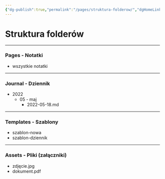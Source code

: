 ```yaml
---
{"dg-publish":true,"permalink":"/pages/struktura-folderow/","dgHomeLink":true,"dgPassFrontmatter":false}
---
```



# Struktura folderów

---

### Pages - Notatki
- wszystkie notatki

---

### Journal - Dziennik
- 2022
	- 05 - maj
		- 2022-05-18.md

---

### Templates - Szablony
- szablon-nowa
- szablon-dziennik

---

### Assets - Pliki (załączniki)
- zdjęcie.jpg
- dokument.pdf
